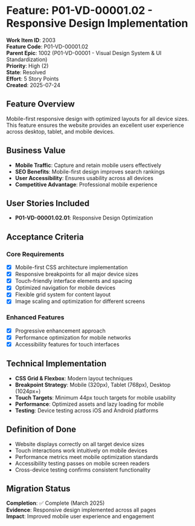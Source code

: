 # Feature: P01-VD-00001.02 - Responsive Design Implementation

**Work Item ID**: 2003  
**Feature Code**: P01-VD-00001.02  
**Parent Epic**: 1002 (P01-VD-00001 - Visual Design System & UI Standardization)  
**Priority**: High (2)  
**State**: Resolved  
**Effort**: 5 Story Points  
**Created**: 2025-07-24  

## Feature Overview

Mobile-first responsive design with optimized layouts for all device sizes. This feature ensures the website provides an excellent user experience across desktop, tablet, and mobile devices.

## Business Value

- **Mobile Traffic**: Capture and retain mobile users effectively
- **SEO Benefits**: Mobile-first design improves search rankings
- **User Accessibility**: Ensures usability across all devices
- **Competitive Advantage**: Professional mobile experience

## User Stories Included

- **P01-VD-00001.02.01**: Responsive Design Optimization

## Acceptance Criteria

### Core Requirements
- [x] Mobile-first CSS architecture implementation
- [x] Responsive breakpoints for all major device sizes
- [x] Touch-friendly interface elements and spacing
- [x] Optimized navigation for mobile devices
- [x] Flexible grid system for content layout
- [x] Image scaling and optimization for different screens

### Enhanced Features  
- [x] Progressive enhancement approach
- [x] Performance optimization for mobile networks
- [x] Accessibility features for touch interfaces

## Technical Implementation

- **CSS Grid & Flexbox**: Modern layout techniques
- **Breakpoint Strategy**: Mobile (320px), Tablet (768px), Desktop (1024px+)
- **Touch Targets**: Minimum 44px touch targets for mobile usability
- **Performance**: Optimized assets and lazy loading for mobile
- **Testing**: Device testing across iOS and Android platforms

## Definition of Done

- Website displays correctly on all target device sizes
- Touch interactions work intuitively on mobile devices
- Performance metrics meet mobile optimization standards
- Accessibility testing passes on mobile screen readers
- Cross-device testing confirms consistent functionality

## Migration Status

**Completion**: ✅ Complete (March 2025)  
**Evidence**: Responsive design implemented across all pages  
**Impact**: Improved mobile user experience and engagement
